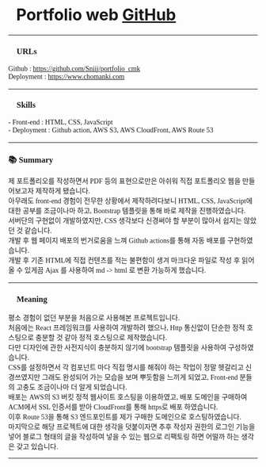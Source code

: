 <h1 class="modal-title fs-5" id="exampleModalLabel" style="text-align: left; font-size: 2rem; padding: 1rem 0 0 1rem" >Portfolio web <a href="https://github.com/Sniij/portfolio_cmk" target="_blank" class="icon brands alt fa-github" ><span class="label">GitHub</span></a>
</h1>

<hr style="margin:0px 0px 1rem 0px;">
<div id="modal_inContent" style="position: inherit; text-align: left; font-family: 'KBO-Dia-Gothic_bold';">
    <h3>🔗 URLs</h3>
    <p>
        Github : <a href="https://github.com/Sniij/portfolio_cmk" target="_blank">https://github.com/Sniij/portfolio_cmk</a><br/>
        Deployment : <a href="https://www.chomanki.com" target="_blank">https://www.chomanki.com</a> <br/>
    </p>
    <hr style="margin: 1rem 0px 1rem 0px;">
    <h3>🛒 Skills</h3>
    <p style="font-family: 'Pretendard-Regular';">
        - Front-end : HTML, CSS, JavaScript  <br/>
        - Deployment : Github action, AWS S3, AWS CloudFront, AWS Route 53
    </p>
    <hr style="margin: 1rem 0px 1rem 0px;">
    <h3>📚 Summary</h3>
    <p style="font-family: 'Pretendard-Regular';">
        제 포트폴리오를 작성하면서 PDF 등의 표현으로만은 아쉬워 직접 포트폴리오 웹을 만들어보고자 제작하게 됐습니다.
        <br/>
        아무래도 front-end 경험이 전무한 상황에서 제작하려다보니 HTML, CSS, JavaScript에 대한 공부를 조금이나마 하고, Bootstrap 템플릿을 통해 바로 제작을 진행하였습니다.
        <br/>
        서버단의 구현없이 개발하였지만, CSS 생각보다 신경써야 할 부분이 많아서 쉽지는 않았던 것 같습니다.
        <br/>
        개발 후 웹 페이지 배포의 번거로움을 느껴 Github actions를 통해 자동 배포를 구현하였습니다.
        <br/>
        개발 후 기존 HTML에 직접 컨텐츠를 적는 불편함이 생겨 마크다운 파일로 작성 후 읽어올 수 있게끔 Ajax 를 사용하여 md -> html 로 변환 가능하게 했습니다.
    </p>
    <hr style="margin: 1rem 0px 1rem 0px;">
    <h3>📑 Meaning</h3>
    <p style="font-family: 'Pretendard-Regular';">
        평소 경험이 없던 부분을 처음으로 사용해본 프로젝트입니다.<br/>
        처음에는 React 프레임워크를 사용하여 개발하려 했으나, Http 통신없이 단순한 정적 호스팅으로 충분할 것 같아 정적 호스팅으로 제작했습니다. <br/>
        다만 디자인에 관한 사전지식이 충분하지 않기에 bootstrap 템플릿을 사용하여 구성하였습니다. <br/>
        CSS를 설정하면서 각 컴포넌트 마다 직접 명시를 해줘야 하는 작업이 정말 헷갈리고 신경쓰였지만 그래도 완성되어 가는 모습을 보며 뿌듯함을 느끼게 되었고, Front-end 분들의 고충도 조금이나마 더 알게 되었습니다. <br/>
        배포는 AWS의 S3 버킷 정적 웹사이트 호스팅을 이용하였고, 배포 도메인을 구매하여 ACM에서 SSL 인증서를 받아 CloudFront를 통해 https로 배포 하였습니다.<br/>
        이후 Route 53을 통해 S3 엔드포인트를 제가 구매한 도메인으로 호스팅하였습니다.<br/>
        마지막으로 해당 프로젝트에 대한 생각을 덧붙이자면 추후 작성자 권한의 로그인 기능을 넣어 블로그 형태의 글을 작성하여 넣을 수 있는 웹으로 리팩토링 하면 어떨까 하는 생각은 갖고 있습니다.
    </p>

</div>

<hr style="margin: 0rem 0px 5rem 0px;">
    
</div>